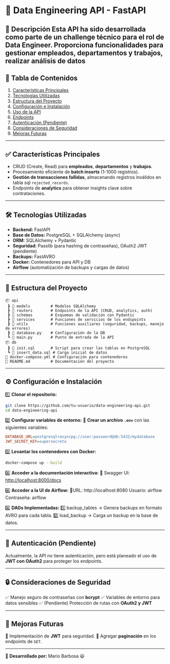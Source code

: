 # 📌 Data Engineering API - FastAPI

🚀 **Descripción**
Esta API ha sido desarrollada como parte de un challenge técnico para el rol de Data Engineer. Proporciona funcionalidades para gestionar empleados, departamentos y trabajos, realizar análisis de datos 
---

## 📑 **Tabla de Contenidos**
1. [Características Principales](#-características-principales)
2. [Tecnologías Utilizadas](#-tecnologías-utilizadas)
3. [Estructura del Proyecto](#-estructura-del-proyecto)
4. [Configuración e Instalación](#-configuración-e-instalación)
5. [Uso de la API](#-uso-de-la-api)
6. [Endpoints](#-endpoints)
7. [Autenticación (Pendiente)](#-autenticación-pendiente)
8. [Consideraciones de Seguridad](#-consideraciones-de-seguridad)
9. [Mejoras Futuras](#-mejoras-futuras)

---

## ✅ **Características Principales**
- CRUD (Create, Read) para **empleados**, **departamentos** y **trabajos**.
- Procesamiento eficiente de **batch inserts** (1-1000 registros).
- **Gestión de transacciones fallidas**, almacenando registros inválidos en tabla sql `rejected_records`.
- Endpoints de **analytics** para obtener insights clave sobre contrataciones.


---

## 🛠️ **Tecnologías Utilizadas**
- **Backend:** FastAPI
- **Base de Datos:** PostgreSQL + SQLAlchemy (async)
- **ORM:** SQLAlchemy + Pydantic
- **Seguridad:** Passlib (para hashing de contraseñas), OAuth2 JWT (pendiente)
- **Backups:** FastAVRO
- **Docker:** Contenedores para API y DB
- **Airflow** (automatización de backups y cargas de datos)
---

## 📂 **Estructura del Proyecto**
```
📦 api
 ┣ 📂 models         # Modelos SQLAlchemy
 ┣ 📂 routers        # Endpoints de la API (CRUD, analytics, auth)
 ┣ 📂 schemas        # Esquemas de validación con Pydantic
 ┣ 📂 services       # Funciones de servicios de los endspoints 
 ┣ 📂 utils          # Funciones auxiliares (seguridad, backups, manejo de errores)
 ┣ 📜 database.py    # Configuración de la DB
 ┗ 📜 main.py        # Punto de entrada de la API
📦 db
 ┣ 📜 init.sql       # Script para crear las tablas en PostgreSQL
 ┗ 📜 insert_data.sql # Carga inicial de datos
📜 docker-compose.yml # Configuración para contenedores
📜 README.md         # Documentación del proyecto
```

---

## ⚙️ **Configuración e Instalación**
1️⃣ **Clonar el repositorio:**
```bash
git clone https://github.com/tu-usuario/data-engineering-api.git
cd data-engineering-api
```

2️⃣ **Configurar variables de entorno:**
📄 **Crear un archivo `.env`** con las siguientes variables:
```ini
DATABASE_URL=postgresql+asyncpg://user:password@db:5432/mydatabase
JWT_SECRET_KEY=supersecreto
```

3️⃣ **Levantar los contenedores con Docker:**
```bash
docker-compose up --build
```

4️⃣ **Acceder a la documentación interactiva:**
📌 Swagger UI: [http://localhost:8000/docs](http://localhost:8000/docs)

4️⃣ **Acceder a la UI de Airflow:**
📌URL: http://localhost:8080
Usuario: airflow
Contraseña: airflow

4️⃣ **DAGs Implementadas:**
1️⃣ backup_tables → Genera backups en formato AVRO para cada tabla.
2️⃣ load_backup → Carga un backup en la base de datos.

---
## 🔐 **Autenticación (Pendiente)**
Actualmente, la API no tiene autenticación, pero está planeado el uso de **JWT con OAuth2** para proteger los endpoints.

---

## 🔒 **Consideraciones de Seguridad**
✅ Manejo seguro de contraseñas con **bcrypt**
✅ Variables de entorno para datos sensibles
✅ (Pendiente) Protección de rutas con **OAuth2 y JWT**

---

## 🚀 **Mejoras Futuras**
🔹 Implementación de **JWT** para seguridad.
🔹 Agregar **paginación** en los endpoints de `GET`.

---

📌 **Desarrollado por:** Mario Barbosa 😃

